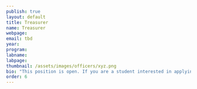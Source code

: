 ```yaml
---
publish: true
layout: default
title: Treasurer
name: Treasurer
webpage:
email: tbd
year: 
program: 
labname:
labpage:
thumbnail: /assets/images/officers/xyz.png
bio: "This position is open. If you are a student interested in applying please reach out to our officers via email or slack!"
order: 6
---
```

